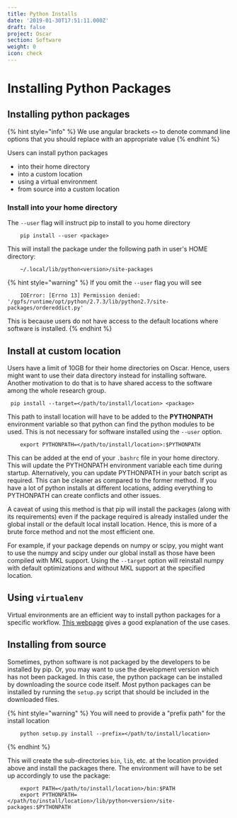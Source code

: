 ```yaml
---
title: Python Installs
date: '2019-01-30T17:51:11.000Z'
draft: false
project: Oscar
section: Software
weight: 0
icon: check
---
```


# Installing Python Packages

## Installing python packages

{% hint style="info" %}
We use angular brackets `<>` to denote command line options that you should replace with an appropriate value
{% endhint %}

Users can install python packages

* into their home directory
* into a custom location
* using a virtual environment
* from source into a custom location

### Install into your home directory

The `--user` flag will instruct pip to install to you home directory

```text
    pip install --user <package>
```

This will install the package under the following path in user's HOME directory:

```text
    ~/.local/lib/python<version>/site-packages
```

{% hint style="warning" %}
If you omit the `--user` flag you will see

```text
    IOError: [Errno 13] Permission denied: '/gpfs/runtime/opt/python/2.7.3/lib/python2.7/site-packages/ordereddict.py'
```

This is because users do not have access to the default locations where software is installed.
{% endhint %}

## Install at custom location

Users have a limit of 10GB for their home directories on Oscar. Hence, users might want to use their data directory instead for installing software. Another motivation to do that is to have shared access to the software among the whole research group.

```text
 pip install --target=</path/to/install/location> <package>
```

This path to install location will have to be added to the **PYTHONPATH** environment variable so that python can find the python modules to be used. This is not necessary for software installed using the `--user` option.

```text
    export PYTHONPATH=</path/to/install/location>:$PYTHONPATH
```

This can be added at the end of your `.bashrc` file in your home directory. This will update the PYTHONPATH environment variable each time during startup. Alternatively, you can update PYTHONPATH in your batch script as required. This can be cleaner as compared to the former method. If you have a lot of python installs at different locations, adding everything to PYTHONPATH can create conflicts and other issues.

A caveat of using this method is that pip will install the packages \(along with its requirements\) even if the package required is already installed under the global install or the default local install location. Hence, this is more of a brute force method and not the most efficient one.

For example, if your package depends on numpy or scipy, you might want to use the numpy and scipy under our global install as those have been compiled with MKL support. Using the `--target` option will reinstall numpy with default optimizations and without MKL support at the specified location.

## Using `virtualenv`

Virtual environments are an efficient way to install python packages for a specific workflow. [This webpage](https://virtualenv.pypa.io/en/stable/) gives a good explanation of the use cases.

## Installing from source

Sometimes, python software is not packaged by the developers to be installed by pip. Or, you may want to use the development version which has not been packaged. In this case, the python package can be installed by downloading the source code itself. Most python packages can be installed by running the `setup.py` script that should be included in the downloaded files.

{% hint style="warning" %}
You will need to provide a "prefix path" for the install location

```text
    python setup.py install --prefix=</path/to/install/location>
```
{% endhint %}

This will create the sub-directories `bin`, `lib`, etc. at the location provided above and install the packages there. The environment will have to be set up accordingly to use the package:

```text
    export PATH=</path/to/install/location>/bin:$PATH
    export PYTHONPATH=</path/to/install/location>/lib/python<version>/site-packages:$PYTHONPATH
```

